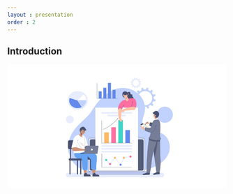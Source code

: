 ```yaml
---
layout : presentation
order : 2
---
```


## Introduction

![introduction](../../feature/introduction/images/introduction.png)




